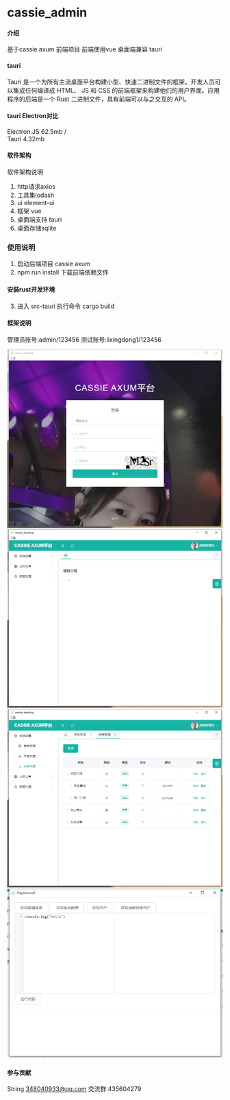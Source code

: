 # cassie_admin

#### 介绍
基于cassie axum 前端项目
前端使用vue 桌面端兼容 tauri

#### tauri
Tauri 是一个为所有主流桌面平台构建小型、快速二进制文件的框架。开发人员可以集成任何编译成 HTML、 JS 和 CSS 的前端框架来构建他们的用户界面。应用程序的后端是一个 Rust 二进制文件，具有前端可以与之交互的 API。

#### tauri Electron对比
Electron.JS 62.5mb /  
Tauri 4.32mb

#### 软件架构

软件架构说明

1. http请求axios
2. 工具集lodash
3. ui element-ui
4. 框架 vue
5. 桌面端支持 tauri
6. 桌面存储sqlite


### 使用说明

1. 启动后端项目 cassie axum
2. npm run install 下载前端依赖文件
#### 安装rust开发环境
3. 进入 src-tauri 执行命令 cargo build


#### 框架说明
管理员账号:admin/123456
测试账号:lixingdong1/123456

![图片](./img.png)
![图片](./img_1.png)
![图片](./img_2.png)
![图片](./img_3.png)
#### 参与贡献

String <348040933@qq.com>
交流群:435604279



